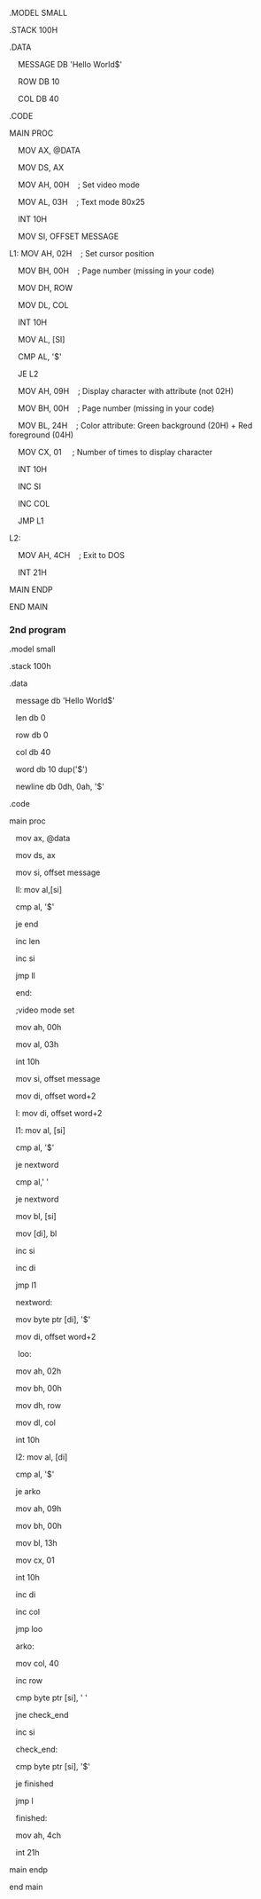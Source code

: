 
.MODEL SMALL

.STACK 100H

.DATA

    MESSAGE DB 'Hello World$'

    ROW DB 10

    COL DB 40

.CODE

MAIN PROC

    MOV AX, @DATA

    MOV DS, AX

    MOV AH, 00H    ; Set video mode

    MOV AL, 03H    ; Text mode 80x25

    INT 10H

    MOV SI, OFFSET MESSAGE

L1: MOV AH, 02H    ; Set cursor position

    MOV BH, 00H    ; Page number (missing in your code)

    MOV DH, ROW

    MOV DL, COL

    INT 10H

    MOV AL, [SI]

    CMP AL, '$'

    JE L2

    MOV AH, 09H    ; Display character with attribute (not 02H)

    MOV BH, 00H    ; Page number (missing in your code)

    MOV BL, 24H    ; Color attribute: Green background (20H) + Red foreground (04H)

    MOV CX, 01     ; Number of times to display character

    INT 10H

    INC SI

    INC COL

    JMP L1

L2:

    MOV AH, 4CH    ; Exit to DOS

    INT 21H

MAIN ENDP

END MAIN





### 2nd program

.model small

.stack 100h

.data

   message db 'Hello World$'

   len db 0

   row db 0

   col db 40

   word db 10 dup('$')

   newline db 0dh, 0ah, '$'

.code

main proc

   mov ax, @data

   mov ds, ax

   mov si, offset message

   ll: mov al,[si]

   cmp al, '$'

   je end

   inc len

   inc si

   jmp ll

   end:

   ;video mode set

   mov ah, 00h

   mov al, 03h

   int 10h

   mov si, offset message

   mov di, offset word+2

   l: mov di, offset word+2

   l1: mov al, [si]

   cmp al, '$'

   je nextword

   cmp al,' '

   je nextword

   mov bl, [si]

   mov [di], bl

   inc si

   inc di

   jmp l1

   nextword:

   mov byte ptr [di], '$'

   mov di, offset word+2

    loo:

   mov ah, 02h

   mov bh, 00h

   mov dh, row

   mov dl, col

   int 10h

   l2: mov al, [di]

   cmp al, '$'

   je arko

   mov ah, 09h

   mov bh, 00h

   mov bl, 13h

   mov cx, 01

   int 10h

   inc di

   inc col

   jmp loo

   arko: 

   mov col, 40

   inc row

   cmp byte ptr [si], ' '

   jne check_end

   inc si

   check_end:

   cmp byte ptr [si], '$'

   je finished

   jmp l

   finished:

   mov ah, 4ch

   int 21h

main endp

end main
